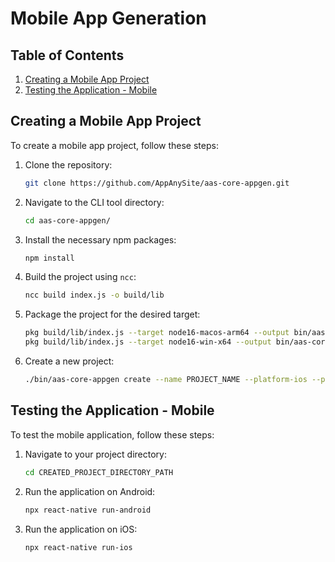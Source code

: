 # Mobile App Generation

## Table of Contents

1. [Creating a Mobile App Project](#creating-a-mobile-app-project)
2. [Testing the Application - Mobile](#testing-the-application---mobile)

## Creating a Mobile App Project

To create a mobile app project, follow these steps:

1. Clone the repository:
    ```bash
    git clone https://github.com/AppAnySite/aas-core-appgen.git
    ```

2. Navigate to the CLI tool directory:
    ```bash
    cd aas-core-appgen/
    ```

3. Install the necessary npm packages:
    ```bash
    npm install
    ```

4. Build the project using `ncc`:
    ```bash
    ncc build index.js -o build/lib
    ```

5. Package the project for the desired target:
    ```bash
    pkg build/lib/index.js --target node16-macos-arm64 --output bin/aas-core-appgen # MacOSX-ARM
    pkg build/lib/index.js --target node16-win-x64 --output bin/aas-core-appgen # Windows-X64
    ```

6. Create a new project:
    ```bash
    ./bin/aas-core-appgen create --name PROJECT_NAME --platform-ios --platform-android --url WEBSITE_URL --directory PROJECT_DESTINATION_PATH
    ```

## Testing the Application - Mobile

To test the mobile application, follow these steps:

1. Navigate to your project directory:
    ```bash
    cd CREATED_PROJECT_DIRECTORY_PATH
    ```

2. Run the application on Android:
    ```bash
    npx react-native run-android
    ```

3. Run the application on iOS:
    ```bash
    npx react-native run-ios
    ```
